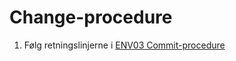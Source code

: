 # Change-procedure
1. Følg retningslinjerne i [ENV03 Commit-procedure](https://github.com/zealand-andp/HoeKulator/blob/master/09%20Environment/ENV03%20Commit-procedure.md)
